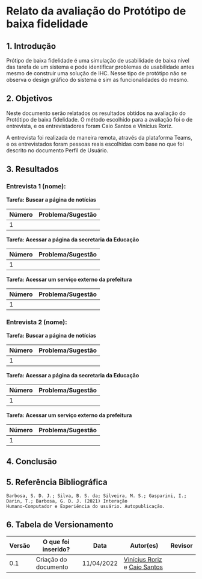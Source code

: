# Relato da avaliação do Protótipo de baixa fidelidade

## 1. Introdução
Prótipo de baixa fidelidade é uma simulação de usabilidade de baixa nível das tarefa de um sistema e pode identificar problemas de usabilidade antes mesmo de construir uma solução de IHC. Nesse tipo de protótipo não se observa o design gráfico do sistema e sim as funcionalidades do mesmo.

## 2. Objetivos
Neste documento serão relatados os resultados obtidos na avaliação do Protótipo de baixa fidelidade. O método escolhido para a avaliação foi o de entrevista, e os entrevistadores foram Caio Santos e Vinícius Roriz.

A entrevista foi realizada de maneira remota, através da plataforma Teams, e os entrevistados foram pessoas reais escolhidas com base no que foi descrito no documento Perfil de Usuário.

## 3. Resultados

### Entrevista 1 (nome):

<b>Tarefa: Buscar a página de notícias</b>

Número | Problema/Sugestão
| - | - |
1 | 
  
<b>Tarefa: Acessar a página da secretaria da Educação</b>

Número | Problema/Sugestão
| - | - |
1 | 

<b>Tarefa: Acessar um serviço externo da prefeitura</b>

Número | Problema/Sugestão
| - | - |
1 | 

### Entrevista 2 (nome):

<b>Tarefa: Buscar a página de notícias</b>

Número | Problema/Sugestão
| - | - |
1 | 
  
<b>Tarefa: Acessar a página da secretaria da Educação</b>

Número | Problema/Sugestão
| - | - |
1 | 

<b>Tarefa: Acessar um serviço externo da prefeitura</b>

Número | Problema/Sugestão
| - | - |
1 | 

## 4. Conclusão

## 5. Referência Bibliográfica
    Barbosa, S. D. J.; Silva, B. S. da; Silveira, M. S.; Gasparini, I.; Darin, T.; Barbosa, G. D. J. (2021) Interação
    Humano-Computador e Experiência do usuário. Autopublicação.

## 6. Tabela de Versionamento
Versão |  O que foi inserido? | Data | Autor(es)| Revisor |
---- |----- | ---- | ---- | ---- |
0.1| Criação do documento | 11/04/2022| [Vinícius Roriz](https://github.com/viniciusroriz) e [Caio Santos](https://github.com/caiobsantos) | [](https://github.com/) |
